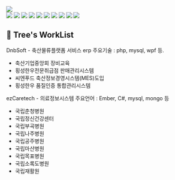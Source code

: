 <img src="https://capsule-render.vercel.app/api?type=waving&color=auto&height=200&section=header&text=riatree&fontSize=90"/>

<div> 
    <img src="https://img.shields.io/badge/oracle-F80000?style=flat&logo=oracle&logoColor=white"/>
    <img src="https://img.shields.io/badge/mysql-4479A1?style=flat&logo=mysql&logoColor=white"/>
    <img src="https://img.shields.io/badge/ember.js-E04E39?style=flat&logo=ember.js&logoColor=white"/>
    <img src="https://img.shields.io/badge/flutter-02569B?style=flat&logo=flutter&logoColor=white"/>
    <img src="https://img.shields.io/badge/javascript-F7DF1E?style=flat&logo=javascript&logoColor=white"/>
    <img src="https://img.shields.io/badge/.net-512BD4?style=flat&logo=.net&logoColor=white"/>
    <img src="https://img.shields.io/badge/SpringBoot-6DB33F?style=flat&logo=SpringBoot&logoColor=white"/>
    <img src="https://img.shields.io/badge/Swagger-85EA2D?style=flat&logo=Swagger&logoColor=white"/>
    <img src="https://img.shields.io/badge/node.js-5FA04E?style=flat&logo=node.js&logoColor=white"/>
    <img src="https://img.shields.io/badge/electron-47848F?style=flat&logo=electron&logoColor=white"/>
</div>


🌳 Tree's WorkList
---

DnbSoft - 축산물류플랫폼 서비스 erp 
주요기술 : php, mysql, wpf 등. 
- 축산기업중앙회 장비교육
- 횡성한우전문취급점 판매관리시스템 
- 씨엔푸드 축산정보경영시스템(MES)도입
- 횡성한우 품질인증 통합관리시스템


ezCaretech - 의료정보시스템 
주요언어 : Ember, C#, mysql, mongo 등 
- 국립춘청병원
- 국립정신건강센터
- 국립부곡병원
- 국립나주병원
- 국립공주병원
- 국립마산병원
- 국립목표병원
- 국립소록도병원
- 국립재활원

